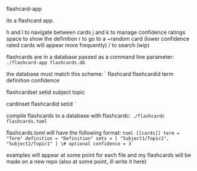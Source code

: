 flashcard-app

its a flashcard app.

h and l to navigate between cards
j and k to manage confidence ratings
space to show the definition
r to go to a ~random card (lower confidence rated cards will appear more frequently)
/ to search (wip)

flashcards are in a database passed as a command line parameter:
`
./flashcard-app flashcards.db
`

the database must match this scheme:
`
flashcard
    flashcardid
    term
    definition
    confidence

flashcardset
    setid
    subject
    topic

cardinset
    flashcardid
    setid
`

compile flashcards to a database with flashcardc:
`
./flashcardc flashcards.toml
`

flashcards.toml will have the following format:
`toml
[[cards]]
term = "Term"
definition = "Definition"
sets = [ "Subject1/Topic1", "Subject2/Topic1" ]
\# optional
confidence = 3
`

examples will appear at some point for each file and my flashcards will be made on a new repo (also at some point, ill write it here)
